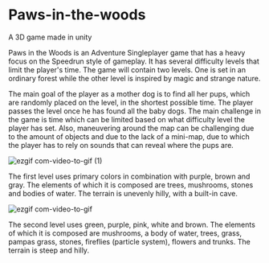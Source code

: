 # Paws-in-the-woods
A 3D game made in unity

Paws in the Woods is an Adventure Singleplayer game that has a heavy focus on the Speedrun style of gameplay. It has several difficulty levels that limit the player's time. The game will contain two levels. One is set in an ordinary forest while the other level is inspired by magic and strange nature.

The main goal of the player as a mother dog is to find all her pups, which are randomly placed on the level, in the shortest possible time. The player passes the level once he has found all the baby dogs. The main challenge in the game is time which can be limited based on what difficulty level the player has set. Also, maneuvering around the map can be challenging due to the amount of objects and due to the lack of a mini-map, due to which the player has to rely on sounds that can reveal where the pups are.

![ezgif com-video-to-gif (1)](https://user-images.githubusercontent.com/129105028/230633564-3e861020-0166-4ab3-98fa-d4f4fa0feefe.gif)

The first level uses primary colors in combination with purple, brown and gray. The elements of which it is composed are trees, mushrooms, stones and bodies of water. The terrain is unevenly hilly, with a built-in cave.

![ezgif com-video-to-gif](https://user-images.githubusercontent.com/129105028/230633137-dd92f3c0-b679-4bad-99b8-908846fc8f83.gif)

The second level uses green, purple, pink, white and brown. The elements of which it is composed are mushrooms, a body of water, trees, grass, pampas grass, stones, fireflies (particle system), flowers and trunks. The terrain is steep and hilly.
